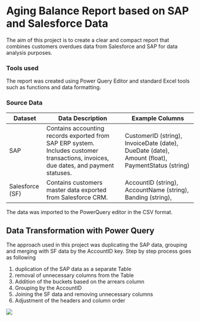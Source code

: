 # Aging Balance Report based on SAP and Salesforce Data
The aim of this project is to create a clear and compact report that combines customers overdues data from Salesforce and SAP for data analysis purposes.
### Tools used
The report was created using Power Query Editor and standard Excel tools such as functions and data formatting.
### Source Data 

| Dataset     | Data Description                                                   | Example Columns                              |
|----------------|---------------------------------------------------------------------|---------------------------------------------------|
| SAP            | Contains accounting records exported from SAP ERP system. Includes customer transactions, invoices, due dates, and payment statuses. | CustomerID (string), InvoiceDate (date), DueDate (date), Amount (float), PaymentStatus (string) |
| Salesforce (SF)| Contains customers master data exported from Salesforce CRM. | AccountID (string), AccountName (string), Banding (string),         |

The data was imported to the PowerQuery editor in the CSV format.
## Data Transformation with Power Query
The approach used in this project was duplicating the SAP data, grouping and merging with SF data by the AccountID key. Step by step process goes as following 
1. duplication of the SAP data as a separate Table
2. removal of unnecessary columns from the Table
3. Addition of the buckets based on the arrears column
4. Grouping by the AccountID
5. Joining the SF data and removing unnecessary columns
6. Adjustment of the headers and column order

![]([PowerQuerySS.png)
